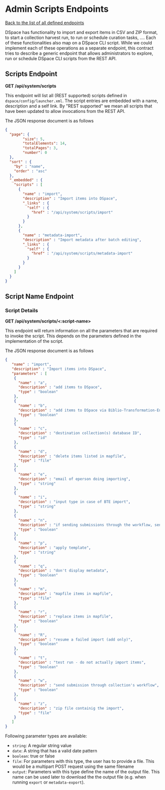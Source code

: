 # Admin Scripts Endpoints
[Back to the list of all defined endpoints](endpoints.md)

DSpace has functionality to import and export items in CSV and ZIP format, to start a collection harvest run, to run or schedule curation tasks, …. Each of these functionalities also map on a DSpace CLI script. While we could implement each of these operations as a separate endpoint, this contract tries to describe a generic endpoint that allows administrators to explore, run or schedule DSpace CLI scripts from the REST API.

## Scripts Endpoint
**GET /api/system/scripts**

This endpoint will list all (REST supported) scripts defined in `dspace/config/launcher.xml`. The script entries are embedded with a name, description and a self link. By "REST supported" we mean all scripts that have been updated to allow invocations from the REST API.

The JSON response document is as follows
```json
{
  "page": {
      	"size": 5,
      	"totalElements": 14,
      	"totalPages": 3,
      	"number": 0
  },
  "sort" : {
    "by" : "name",
    "order" : "asc"
  },
  "_embedded" : {
    "scripts" : [
      {
        "name" : "import",
        "description" : "Import items into DSpace",
        "_links" : {
          "self" : {
            "href" : "/api/system/scripts/import"
          }
        }
      },
      {
        "name" : "metadata-import",
        "description" : "Import metadata after batch editing",
        "_links" : {
          "self" : {
            "href" : "/api/system/scripts/metadata-import"
          }
        }
      }
    ]
  }
}
```

## Script Name Endpoint

### Script Details
**GET /api/system/scripts/<:script-name>**

This endpoint will return information on all the parameters that are required to invoke the script. This depends on the parameters defined in the implementation of the script.

The JSON response document is as follows
```json
{
   "name" : "import",
   "description" : "Import items into DSpace",
   "parameters" : [
    {
      "name" : "a",
      "description" : "add items to DSpace",
      "type" : "boolean"
    },
    {
      "name" : "b",
      "description" : "add items to DSpace via Biblio-Transformation-Engine (BTE)",
      "type" : "boolean"
    },
    {
      "name" : "c",
      "description" : "destination collection(s) database ID",
      "type" : "id"
    },
    {
      "name" : "d",
      "description" : "delete items listed in mapfile",
      "type" : "file"
    },
    {
      "name" : "e",
      "description" : "email of eperson doing importing",
      "type" : "string"
    },
    {
      "name" : "i",
      "description" : "input type in case of BTE import",
      "type" : "string"
    },
    {
      "name" : "n",
      "description" : "if sending submissions through the workflow, send notification emails",
      "type" : "boolean"
    },
    {
      "name" : "p",
      "description" : "apply template",
      "type" : "string"
    },
    {
      "name" : "q",
      "description" : "don't display metadata",
      "type" : "boolean"
    },
    {
      "name" : "m",
      "description" : "mapfile items in mapfile",
      "type" : "file"
    },
    {
      "name" : "r",
      "description" : "replace items in mapfile",
      "type" : "boolean"
    },
    {
      "name" : "R",
      "description" : "resume a failed import (add only)",
      "type" : "boolean"
    },
    {
      "name" : "t",
      "description" : "test run - do not actually import items",
      "type" : "boolean"
    },
    {
      "name" : "w",
      "description" : "send submission through collection's workflow",
      "type" : "boolean"
    },
    {
      "name" : "z",
      "description" : "zip file containig the import",
      "type" : "file"
    }
   ]
}
```

Following parameter types are available:
* `string`: A regular string value
* `date`: A string that has a valid date pattern
* `boolean`: true or false
* `file`: For parameters with this type, the user has to provide a file. This would be a multipart POST request using the same filename
* `output`: Parameters with this type define the name of the output file. This name can be used later to download the the output file (e.g. when running `export` or `metadata-export`).
